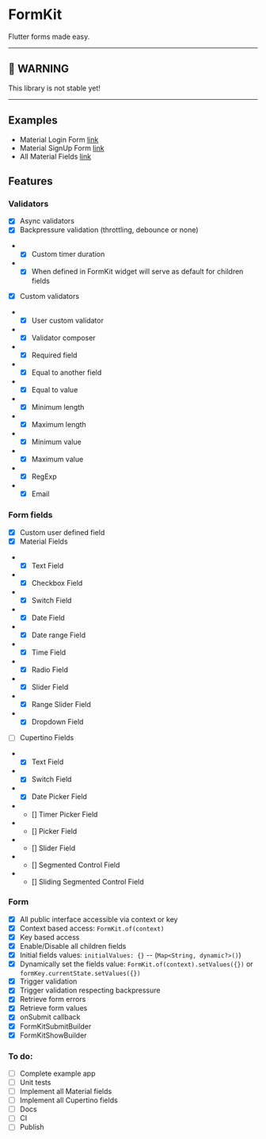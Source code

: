 # FormKit

Flutter forms made easy.

---
## **🚧 WARNING**

This library is not stable yet!

---

## Examples

* Material Login Form [link](./example/lib/material_login_form.dart)
* Material SignUp Form [link](./example/lib/material_signup_form.dart)
* All Material Fields  [link](./example/lib/material_fields.dart)

## Features

### Validators

- [x] Async validators
- [x] Backpressure validation (throttling, debounce or none)
- - [x] Custom timer duration
- - [x] When defined in FormKit widget will serve as default for children fields
- [x] Custom validators
- - [x] User custom validator
- - [x] Validator composer
- - [x] Required field
- - [x] Equal to another field
- - [x] Equal to value
- - [x] Minimum length
- - [x] Maximum length
- - [x] Minimum value
- - [x] Maximum value
- - [x] RegExp
- - [x] Email

### Form fields

- [x] Custom user defined field
- [x] Material Fields
- - [x] Text Field
- - [x] Checkbox Field
- - [x] Switch Field
- - [x] Date Field
- - [x] Date range Field
- - [x] Time Field
- - [x] Radio Field
- - [x] Slider Field
- - [x] Range Slider Field
- - [x] Dropdown Field
- [ ] Cupertino Fields
- - [x] Text Field
- - [x] Switch Field
- - [x] Date Picker Field
- - [] Timer Picker Field
- - [] Picker Field
- - [] Slider Field
- - [] Segmented Control Field
- - [] Sliding Segmented Control Field

### Form

- [x] All public interface accessible via context or key
- [x] Context based access: ```FormKit.of(context)```
- [x] Key based access
- [x] Enable/Disable all children fields
- [x] Initial fields values: `initialValues: {}` -- (`Map<String, dynamic?>()`)
- [x] Dynamically set the fields value: `FormKit.of(context).setValues({})` or `formKey.currentState.setValues({})`
- [x] Trigger validation
- [x] Trigger validation respecting backpressure
- [x] Retrieve form errors
- [x] Retrieve form values
- [x] onSubmit callback
- [x] FormKitSubmitBuilder
- [x] FormKitShowBuilder

### To do:

- [ ] Complete example app
- [ ] Unit tests
- [ ] Implement all Material fields
- [ ] Implement all Cupertino fields
- [ ] Docs
- [ ] CI
- [ ] Publish
